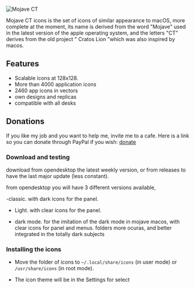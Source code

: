 

![Mojave CT](https://i.imgur.com/wnc3Q2b.png)

 
Mojave CT icons is the set of icons of similar appearance to macOS, more complete at the moment, its name is derived from the word "Mojave" used in the latest version of the apple operating system, and the letters "CT" derives from the old project " Cratos Lion "which was also inspired by macos.


## Features
- Scalable icons at 128x128.
- More than 4000 application icons
- 2460 app icons in vectors
- own designs and replicas
- compatible with all desks

## Donations
If you like my job and you want to help me, invite me to a cafe. Here is a link so you can donate through PayPal if you wish: [donate](https://www.paypal.me/zayronxio)

### Download and testing

download from opendesktop the latest weekly version, or from releases to have the last major update (less constant).

from opendesktop you will have 3 different versions available,

 -classic. with dark icons for the panel.

 - Light. with clear icons for the panel.

 - dark mode. for the imitation of the dark mode in mojave macos, with clear icons for panel and menus.
folders more ocuras, and better integrated in the totally dark subjects

### Installing the icons

   - Move the folder of icons to `~/.local/share/icons` (in user mode) or `/usr/share/icons` (in root mode).

   - The icon theme will be in the Settings for select




